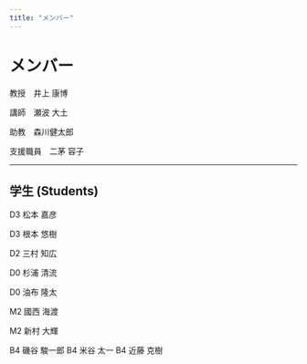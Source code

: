 ```yaml
---
title: "メンバー"
---
```


# メンバー

教授　井上 康博

講師　瀬波 大土

助教　森川健太郎

支援職員　二茅 容子

---

## 学生 (Students)

D3 松本 嘉彦

D3 根本 悠樹

D2 三村 知広

D0 杉浦 清流

D0 油布 隆太

M2 國西 海渡

M2 新村 大輝

B4 磯谷 駿一郎
B4 米谷 太一
B4 近藤 克樹

